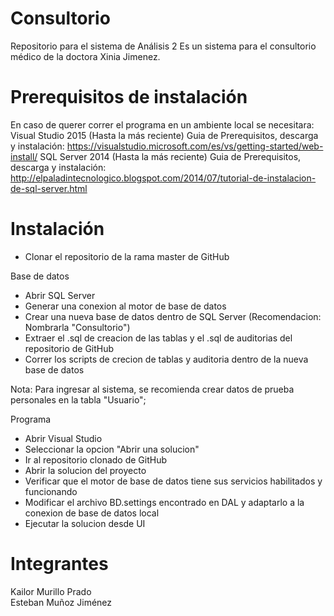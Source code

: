 # Consultorio
Repositorio para el sistema de Análisis 2
Es un sistema para el consultorio médico de la doctora Xinia Jimenez.

# Prerequisitos de instalación
En caso de querer correr el programa en un ambiente local se necesitara:
Visual Studio 2015 (Hasta la más reciente)
Guia de Prerequisitos, descarga y instalación: https://visualstudio.microsoft.com/es/vs/getting-started/web-install/
SQL Server 2014 (Hasta la más reciente)
Guia de Prerequisitos, descarga y instalación: http://elpaladintecnologico.blogspot.com/2014/07/tutorial-de-instalacion-de-sql-server.html


# Instalación
- Clonar el repositorio de la rama master de GitHub

Base de datos
- Abrir SQL Server
- Generar una conexion al motor de base de datos
- Crear una nueva base de datos dentro de SQL Server (Recomendacion: Nombrarla "Consultorio")
- Extraer el .sql de creacion de las tablas y el .sql de auditorias del repositorio de GitHub
- Correr los scripts de crecion de tablas y auditoria dentro de la nueva base de datos

Nota: Para ingresar al sistema, se recomienda crear datos de prueba personales en la tabla "Usuario";

Programa
- Abrir Visual Studio
- Seleccionar la opcion "Abrir una solucion"
- Ir al repositorio clonado de GitHub
- Abrir la solucion del proyecto
- Verificar que el motor de base de datos tiene sus servicios habilitados y funcionando
- Modificar el archivo BD.settings encontrado en DAL y adaptarlo a la conexion de base de datos local
- Ejecutar la solucion desde UI


# Integrantes
Kailor Murillo Prado  
Esteban Muñoz Jiménez
